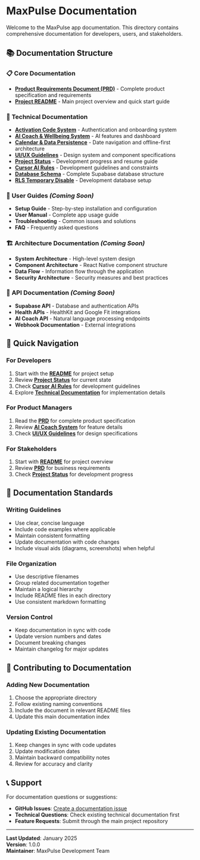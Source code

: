 # MaxPulse Documentation

Welcome to the MaxPulse app documentation. This directory contains comprehensive documentation for developers, users, and stakeholders.

## 📚 Documentation Structure

### 📋 **Core Documentation**
- **[Product Requirements Document (PRD)](PRD.md)** - Complete product specification and requirements
- **[Project README](../README.md)** - Main project overview and quick start guide

### 🔧 **Technical Documentation**
- **[Activation Code System](technical/ACTIVATION_CODE_SYSTEM.md)** - Authentication and onboarding system
- **[AI Coach & Wellbeing System](technical/AI_COACH_WELLBEING_SYSTEM.md)** - AI features and dashboard
- **[Calendar & Data Persistence](technical/CALENDAR_DATA_PERSISTENCE.md)** - Date navigation and offline-first architecture
- **[UI/UX Guidelines](technical/ui/ux.md)** - Design system and component specifications
- **[Project Status](technical/PROJECT_STATUS.md)** - Development progress and resume guide
- **[Cursor AI Rules](technical/CURSOR_AI_RULES.md)** - Development guidelines and constraints
- **[Database Schema](technical/supabase_schema.sql)** - Complete Supabase database structure
- **[RLS Temporary Disable](technical/disable_rls_temp.sql)** - Development database setup

### 👥 **User Guides** *(Coming Soon)*
- **Setup Guide** - Step-by-step installation and configuration
- **User Manual** - Complete app usage guide
- **Troubleshooting** - Common issues and solutions
- **FAQ** - Frequently asked questions

### 🏗️ **Architecture Documentation** *(Coming Soon)*
- **System Architecture** - High-level system design
- **Component Architecture** - React Native component structure
- **Data Flow** - Information flow through the application
- **Security Architecture** - Security measures and best practices

### 🔌 **API Documentation** *(Coming Soon)*
- **Supabase API** - Database and authentication APIs
- **Health APIs** - HealthKit and Google Fit integrations
- **AI Coach API** - Natural language processing endpoints
- **Webhook Documentation** - External integrations

## 🚀 Quick Navigation

### For Developers
1. Start with the **[README](../README.md)** for project setup
2. Review **[Project Status](technical/PROJECT_STATUS.md)** for current state
3. Check **[Cursor AI Rules](technical/CURSOR_AI_RULES.md)** for development guidelines
4. Explore **[Technical Documentation](technical/)** for implementation details

### For Product Managers
1. Read the **[PRD](PRD.md)** for complete product specification
2. Review **[AI Coach System](technical/AI_COACH_WELLBEING_SYSTEM.md)** for feature details
3. Check **[UI/UX Guidelines](technical/ui/ux.md)** for design specifications

### For Stakeholders
1. Start with **[README](../README.md)** for project overview
2. Review **[PRD](PRD.md)** for business requirements
3. Check **[Project Status](technical/PROJECT_STATUS.md)** for development progress

## 📝 Documentation Standards

### Writing Guidelines
- Use clear, concise language
- Include code examples where applicable
- Maintain consistent formatting
- Update documentation with code changes
- Include visual aids (diagrams, screenshots) when helpful

### File Organization
- Use descriptive filenames
- Group related documentation together
- Maintain a logical hierarchy
- Include README files in each directory
- Use consistent markdown formatting

### Version Control
- Keep documentation in sync with code
- Update version numbers and dates
- Document breaking changes
- Maintain changelog for major updates

## 🔄 Contributing to Documentation

### Adding New Documentation
1. Choose the appropriate directory
2. Follow existing naming conventions
3. Include the document in relevant README files
4. Update this main documentation index

### Updating Existing Documentation
1. Keep changes in sync with code updates
2. Update modification dates
3. Maintain backward compatibility notes
4. Review for accuracy and clarity

## 📞 Support

For documentation questions or suggestions:
- **GitHub Issues**: [Create a documentation issue](https://github.com/KitchAIv1/maxpulse-app/issues)
- **Technical Questions**: Check existing technical documentation first
- **Feature Requests**: Submit through the main project repository

---

**Last Updated**: January 2025  
**Version**: 1.0.0  
**Maintainer**: MaxPulse Development Team
